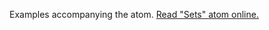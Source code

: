 

Examples accompanying the atom.
[Read "Sets" atom online.](https://stepik.org/lesson/104337/step/1)
